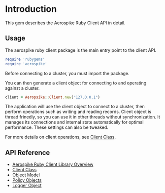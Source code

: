 # Introduction

This gem describes the Aerospike Ruby Client API in detail.


## Usage

The aerospike ruby client package is the main entry point to the client API.

```ruby
require 'rubygems'
require 'aerospike'
```

Before connecting to a cluster, you must import the package.

You can then generate a client object for connecting to and operating against a cluster.

```ruby
client = Aeropsike::Client.new("127.0.0.1")
```

The application will use the client object to connect to a cluster, then perform operations such as writing and reading records.
Client object is thread frinedly, so you can use it in other threads without synchronization.
It manages its connections and internal state automatically for optimal performance. These settings can also be tweaked.

For more details on client operations, see [Client Class](client.md).

## API Reference

- [Aerospike Ruby Client Library Overview](aerospike.md)
- [Client Class](client.md)
- [Object Model](datamodel.md)
- [Policy Objects](policies.md)
- [Logger Object](log.md)

